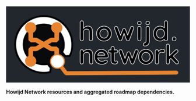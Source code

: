 ![howijd.network](./assets/images/howijd/src/howijd-full-with-bg.svg)

**Howijd Network resources and aggregated roadmap dependencies.**